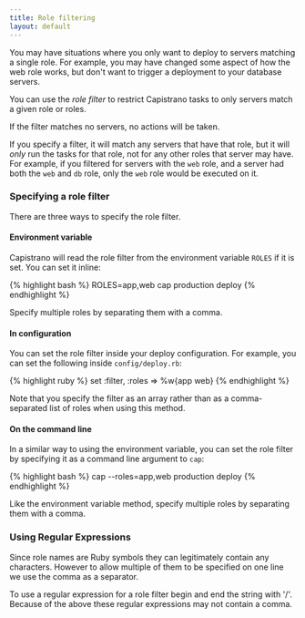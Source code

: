 ```yaml
---
title: Role filtering
layout: default
---
```


You may have situations where you only want to deploy to servers matching
a single role. For example, you may have changed some aspect of how the web
role works, but don't want to trigger a deployment to your database servers.

You can use the *role filter* to restrict Capistrano tasks to only servers
match a given role or roles.

If the filter matches no servers, no actions will be taken.

If you specify a filter, it will match any servers that have that role, but
it will _only_ run the tasks for that role, not for any other roles that
server may have. For example, if you filtered for servers with the `web` role,
and a server had both the `web` and `db` role, only the `web` role would
be executed on it.

### Specifying a role filter

There are three ways to specify the role filter.

#### Environment variable

Capistrano will read the role filter from the environment variable `ROLES`
if it is set. You can set it inline:

{% highlight bash %}
ROLES=app,web cap production deploy
{% endhighlight %}

Specify multiple roles by separating them with a comma.

#### In configuration

You can set the role filter inside your deploy configuration. For example,
you can set the following inside `config/deploy.rb`:

{% highlight ruby %}
set :filter, :roles => %w{app web}
{% endhighlight %}

Note that you specify the filter as an array rather than as a comma-separated
list of roles when using this method.

#### On the command line

In a similar way to using the environment variable, you can set the role
filter by specifying it as a command line argument to `cap`:

{% highlight bash %}
cap --roles=app,web production deploy
{% endhighlight %}

Like the environment variable method, specify multiple roles by separating them
with a comma.

### Using Regular Expressions

Since role names are Ruby symbols they can legitimately contain any characters. However to
allow multiple of them to be specified on one line we use the comma as a separator.

To use a regular expression for a role filter begin and end the string with '/'. Because
of the above these regular expressions may not contain a comma.
